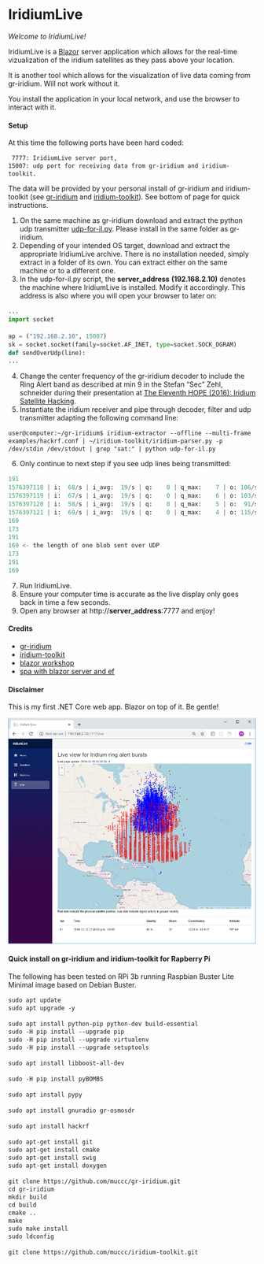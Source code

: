 # IridiumLive

*Welcome to IridiumLive!*

IridiumLive is a [Blazor](https://docs.microsoft.com/en-us/aspnet/core/blazor/?view=aspnetcore-3.1) server application which allows for the real-time vizualization of the iridium satellites as they pass above your location. 

It is another tool which allows for the visualization of live data coming from gr-iridium. Will not work without it. 

You install the application in your local network, and use the browser to interact with it.

#### Setup

At this time the following ports have been hard coded:
```
 7777: IridiumLive server port,
15007: udp port for receiving data from gr-iridium and iridium-toolkit.
```
The data will be provided by your personal install of gr-iridium and iridium-toolkit (see [gr-iridium](https://github.com/muccc/gr-iridium) and [iridium-toolkit](https://github.com/muccc/iridium-toolkit)). See bottom of page for quick instructions.
1. On the same machine as gr-iridium download and extract the python udp transmitter [udp-for-il.py](udp-for-il.py). Please install in the same folder as gr-iridium.
2. Depending of your intended OS target, download and extract the appropriate IridiumLive archive. There is no installation needed, simply extract in a folder of its own. You can extract either on the same machine or to a different one.
3. In the udp-for-il.py script, the **server_address** **(192.168.2.10)** denotes the machine where IridiumLive is installed. Modify it accordingly. This address is also where you will open your browser to later on:
```python
...
import socket

ap = ("192.168.2.10", 15007)
sk = socket.socket(family=socket.AF_INET, type=socket.SOCK_DGRAM)
def sendOverUdp(line):
...
```
4. Change the center frequency of the gr-iridium decoder to include the Ring Alert band as described at min 9 in the  Stefan “Sec” Zehl, schneider during their presentation at [The Eleventh HOPE (2016): Iridium Satellite Hacking](https://www.youtube.com/watch?time_continue=562&v=JhJT7Cvh6NE&feature=emb_logo).
5. Instantiate the iridium receiver and pipe through decoder, filter and udp transmitter adapting the following command line:
```
user@computer:~/gr-iridium$ iridium-extractor --offline --multi-frame examples/hackrf.conf | ~/iridium-toolkit/iridium-parser.py -p /dev/stdin /dev/stdout | grep "sat:" | python udp-for-il.py
```
6. Only continue to next step if you see udp lines being transmitted:
```python
191
1576397118 | i:  68/s | i_avg:  19/s | q:    0 | q_max:    7 | o: 106/s | ok:  63% | ok:  43/s | ok_avg:  51% | ok:      32064 | ok_avg:   9/s | d: 0
1576397119 | i:  67/s | i_avg:  19/s | q:    0 | q_max:    6 | o: 103/s | ok:  64% | ok:  43/s | ok_avg:  51% | ok:      32108 | ok_avg:   9/s | d: 0
1576397120 | i:  58/s | i_avg:  19/s | q:    0 | q_max:    5 | o:  91/s | ok:  57% | ok:  33/s | ok_avg:  51% | ok:      32142 | ok_avg:   9/s | d: 0
1576397121 | i:  69/s | i_avg:  19/s | q:    0 | q_max:    4 | o: 115/s | ok:  61% | ok:  42/s | ok_avg:  51% | ok:      32185 | ok_avg:   9/s | d: 0
169
173
191
169 <- the length of one blob sent over UDP
173
191
169
```
7. Run IridiumLive.
8. Ensure your computer time is accurate as the live display only goes back in time a few seconds. 
9. Open any browser at http://**server_address**:7777 and enjoy!

#### Credits

* [gr-iridium](https://github.com/muccc/gr-iridium)
* [iridium-toolkit](https://github.com/muccc/iridium-toolkit)
* [blazor workshop](https://github.com/dotnet-presentations/blazor-workshop)
* [spa with blazor server and ef](https://www.c-sharpcorner.com/article/create-a-single-page-app-with-blazor-server-and-entity-framework-core-3-0/)

#### Disclaimer

This is my first .NET Core web app. Blazor on top of it. Be gentle!

<p align="center">
  <img alt="Screenshot" style="max-width:100%;" src="prerelease1.png">
</p>

#### Quick install on gr-iridium and iridium-toolkit for Rapberry Pi

The following has been tested on RPi 3b running Raspbian Buster Lite Minimal image based on Debian Buster.

```
sudo apt update
sudo apt upgrade -y

sudo apt install python-pip python-dev build-essential
sudo -H pip install --upgrade pip
sudo -H pip install --upgrade virtualenv
sudo -H pip install --upgrade setuptools

sudo apt install libboost-all-dev

sudo -H pip install pyBOMBS

sudo apt install pypy

sudo apt install gnuradio gr-osmosdr

sudo apt install hackrf

sudo apt-get install git
sudo apt-get install cmake
sudo apt-get install swig
sudo apt-get install doxygen

git clone https://github.com/muccc/gr-iridium.git
cd gr-iridium
mkdir build
cd build
cmake ..
make
sudo make install
sudo ldconfig

git clone https://github.com/muccc/iridium-toolkit.git
```
